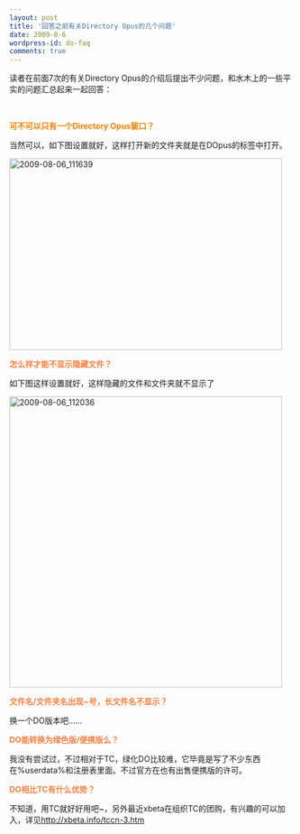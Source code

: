 ```yaml
---
layout: post
title: '回答之前有关Directory Opus的几个问题'
date: 2009-8-6
wordpress-id: do-faq
comments: true
---
```

<p>读者在前面7次的有关Directory Opus的介绍后提出不少问题，和水木上的一些平实的问题汇总起来一起回答：</p>  <p>&#160;</p>  <p><strong><font color="#ff8000">可不可以只有一个Directory Opus窗口？</font></strong></p>  <p>当然可以，如下图设置就好，这样打开新的文件夹就是在DOpus的标签中打开。</p>  <p><a href="http://laoyang.yo2.cn/wp-content/uploads/300/30018/2009/08/20090806-111639.png"><img title="2009-08-06_111639" style="border-right: 0px; border-top: 0px; display: inline; border-left: 0px; border-bottom: 0px" height="340" alt="2009-08-06_111639" src="http://laoyang.yo2.cn/wp-content/uploads/300/30018/2009/08/20090806-111639-thumb.png" width="484" border="0" /></a> </p>  <p><strong><font color="#ff8040">怎么样才能不显示隐藏文件？</font></strong></p>  <p>如下图这样设置就好，这样隐藏的文件和文件夹就不显示了</p>  <p><a href="http://laoyang.yo2.cn/wp-content/uploads/300/30018/2009/08/20090806-112036.png"><img title="2009-08-06_112036" style="border-right: 0px; border-top: 0px; display: inline; border-left: 0px; border-bottom: 0px" height="516" alt="2009-08-06_112036" src="http://laoyang.yo2.cn/wp-content/uploads/300/30018/2009/08/20090806-112036-thumb.png" width="484" border="0" /></a> </p>  <p><strong><font color="#ff8040">文件名/文件夹名出现~号，长文件名不显示？</font></strong></p>  <p>换一个DO版本吧……</p>  <p><font color="#ff8040"><strong>DO能转换为绿色版/便携版么？</strong></font></p>  <p>我没有尝试过，不过相对于TC，绿化DO比较难，它毕竟是写了不少东西在%userdata%和注册表里面。不过官方在也有出售便携版的许可。</p>  <p><font color="#ff8040"><strong>DO相比TC有什么优势？</strong></font></p>  <p>不知道，用TC就好好用吧~，另外最近xbeta在组织TC的团购，有兴趣的可以加入，详见<a href="http://xbeta.info/tccn-3.htm">http://xbeta.info/tccn-3.htm</a></p>
